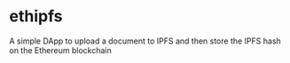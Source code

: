 # ethipfs
A simple DApp to upload a document to IPFS and then store the IPFS hash on the Ethereum blockchain
